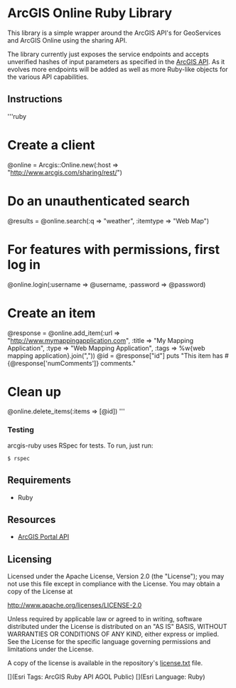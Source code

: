 # ArcGIS Online Ruby Library

This library is a simple wrapper around the ArcGIS API's for GeoServices and ArcGIS Online using the sharing API.

The library currently just exposes the service endpoints and accepts unverified hashes of input parameters as specified in the [ArcGIS API](http://www.arcgis.com/apidocs/rest/). As it evolves more endpoints will be added as well as more Ruby-like objects for the various API capabilities.



## Instructions

'''ruby
# Create a client
@online = Arcgis::Online.new(:host => "http://www.arcgis.com/sharing/rest/")
# Do an unauthenticated search
@results = @online.search(:q => "weather", :itemtype => "Web Map")

# For features with permissions, first log in
@online.login(:username => @username, :password => @password)

# Create an item
@response = @online.add_item(:url => "http://www.mymappingapplication.com",
                 :title => "My Mapping Application",
                 :type  => "Web Mapping Application",
                 :tags  => %w{web mapping application}.join(","))
@id = @response["id"]
puts "This item has #{@response['numComments']} comments."

# Clean up
@online.delete_items(:items => [@id])
'''

### Testing

arcgis-ruby uses RSpec for tests. To run, just run:

    $ rspec

## Requirements

* Ruby

## Resources

* [ArcGIS Portal API](http://www.arcgis.com/apidocs/rest/)

## Licensing
Licensed under the Apache License, Version 2.0 (the "License");
you may not use this file except in compliance with the License.
You may obtain a copy of the License at

   http://www.apache.org/licenses/LICENSE-2.0

Unless required by applicable law or agreed to in writing, software
distributed under the License is distributed on an "AS IS" BASIS,
WITHOUT WARRANTIES OR CONDITIONS OF ANY KIND, either express or implied.
See the License for the specific language governing permissions and
limitations under the License.

A copy of the license is available in the repository's [license.txt](./license.txt) file.

[](Esri Tags: ArcGIS Ruby API AGOL Public)
[](Esri Language: Ruby)